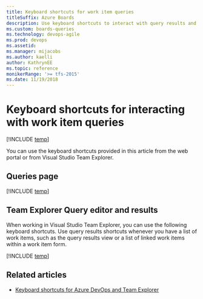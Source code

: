 ```yaml
---
title: Keyboard shortcuts for work item queries
titleSuffix: Azure Boards
description: Use keyboard shortcuts to interact with query results and query lists in Azure Boards, Azure DevOps, & Team Foundation Server  
ms.custom: boards-queries
ms.technology: devops-agile
ms.prod: devops
ms.assetid: 
ms.manager: mijacobs
ms.author: kaelli
author: KathrynEE
ms.topic: reference
monikerRange: '>= tfs-2015'
ms.date: 11/19/2018
---
```


# Keyboard shortcuts for interacting with work item queries

[!INCLUDE [temp](../_shared/version-vsts-tfs-2015-on.md)]
  
You can use the keyboard shortcuts provided in this article from the web portal or from Visual Studio Team Explorer. 


## Queries page 

[!INCLUDE [temp](../../_shared/keyboard-shortcuts/queries-shortcuts.md)] 

## Team Explorer Query editor and results 

When working in Visual Studio Team Explorer, you can use the following keyboard shortcuts. Use query results shortcuts whenever you have a list of work items, such as the query results view or a list of linked work items within a work item form.

[!INCLUDE [temp](../../_shared/keyboard-shortcuts/queries-te-shortcuts.md)] 
 

## Related articles

- [Keyboard shortcuts for Azure DevOps and Team Explorer](../../project/navigation/keyboard-shortcuts.md)


